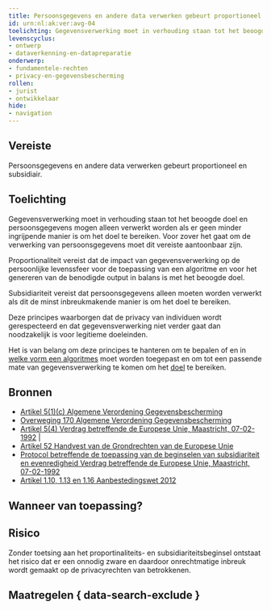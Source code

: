 ```yaml
---
title: Persoonsgegevens en andere data verwerken gebeurt proportioneel en subsidiair.
id: urn:nl:ak:ver:avg-04
toelichting: Gegevensverwerking moet in verhouding staan tot het beoogde doel en persoonsgegevens mogen alleen verwerkt worden als er geen minder ingrijpende manier is om het doel te bereiken. Voor zover het gaat om de verwerking van persoonsgegevens moet dit vereiste aantoonbaar zijn. 
levenscyclus: 
- ontwerp
- dataverkenning-en-datapreparatie
onderwerp: 
- fundamentele-rechten
- privacy-en-gegevensbescherming
rollen:
- jurist
- ontwikkelaar
hide:
- navigation
---
```


<!-- tags -->

## Vereiste
Persoonsgegevens en andere data verwerken gebeurt proportioneel en subsidiair.



## Toelichting 
Gegevensverwerking moet in verhouding staan tot het beoogde doel en persoonsgegevens mogen alleen verwerkt worden als er geen minder ingrijpende manier is om het doel te bereiken. Voor zover het gaat om de verwerking van persoonsgegevens moet dit vereiste aantoonbaar zijn. 

Proportionaliteit vereist dat de impact van gegevensverwerking op de persoonlijke levenssfeer voor de toepassing van een algoritme en voor het genereren van de benodigde output in balans is met het beoogde doel.

Subsidiariteit vereist dat persoonsgegevens alleen moeten worden verwerkt als dit de minst inbreukmakende manier is om het doel te bereiken.

Deze principes waarborgen dat de privacy van individuen wordt gerespecteerd en dat gegevensverwerking niet verder gaat dan noodzakelijk is voor legitieme doeleinden.

Het is van belang om deze principes te hanteren om te bepalen of en in [welke vorm een algoritmes](../maatregelen/1-pba-03-onderbouwen-gebruik-algoritme) moet worden toegepast en om tot een passende mate van gegevensverwerking te komen om het [doel](../maatregelen/1-pba-02-formuleren-doelstelling.md) te bereiken.

## Bronnen 

- [Artikel 5(1)(c) Algemene Verordening Gegevensbescherming](https://eur-lex.europa.eu/legal-content/NL/TXT/HTML/?uri=CELEX:32016R0679) 
- [Overweging 170 Algemene Verordening Gegevensbescherming](https://eur-lex.europa.eu/legal-content/NL/TXT/HTML/?uri=CELEX:32016R0679) 
- [Artikel 5(4) Verdrag betreffende de Europese Unie, Maastricht, 07-02-1992](https://wetten.overheid.nl/jci1.3:c:BWBV0001507&titeldeel=I&artikel=5&z=2013-07-01&g=2013-07-01) |
- [Artikel 52 Handvest van de Grondrechten van de Europese Unie](https://eur-lex.europa.eu/legal-content/NL/TXT/PDF/?uri=CELEX:12012P/TXT) 
- [Protocol betreffende de toepassing van de beginselen van subsidiariteit en evenredigheid Verdrag betreffende de Europese Unie, Maastricht, 07-02-1992](https://wetten.overheid.nl/jci1.3:c:BWBV0001507&artikel=1&z=2013-07-01&g=2013-07-01) 
- [Artikel 1.10, 1.13 en 1.16 Aanbestedingswet 2012](https://wetten.overheid.nl/jci1.3:c:BWBR0032203&deel=1&hoofdstuk=1.2&afdeling=1.2.2&artikel=1.10&z=2022-03-02&g=2022-03-02) 


## Wanneer van toepassing? 
<!-- tags-ai-act --> 


## Risico 

Zonder toetsing aan het proportinaliteits- en subsidiariteitsbeginsel ontstaat het risico dat er een onnodig zware en daardoor onrechtmatige inbreuk wordt gemaakt op de privacyrechten van betrokkenen.

## Maatregelen { data-search-exclude } 

<!-- list_maatregelen vereiste/avg-04-proportionaliteit-en-subsidiariteit no-search no-onderwerp no-rol no-levenscyclus -->
